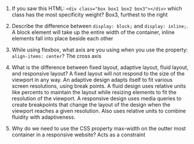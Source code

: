 <!-- Answers to the Self Study Questions go here -->

1. If you saw this HTML: `<div class="box box1 box2 box3"></div>` which class has the most specificity weight?
    Box3, furthest to the right

2. Describe the difference between `display: block;` and `display: inline;`.
    A block element will take up the entire width of the container, inline elements fall into place beside each other

3. While using flexbox, what axis are you using when you use the property: `align-items: center`?
    The cross axis

4. What is the difference between fixed layout, adaptive layout, fluid layout, and responsive layout?
    A fixed layout will not respond to the size of the viewport in any way. 
    An adaptive design adapts itself to fit various screen resolutions, using break points.
    A fluid design uses relative units like percents to maintain the layout while resizing elements to fit the resolution of the viewport.
    A responsive design uses media queries to create breakpoints that change the layout of the design when the viewport reaches a given resolution. Also uses relative units to combine fluidity with adaptiveness.

5. Why do we need to use the CSS property max-width on the outter most container in a responsive website?
    Acts as a constraint
